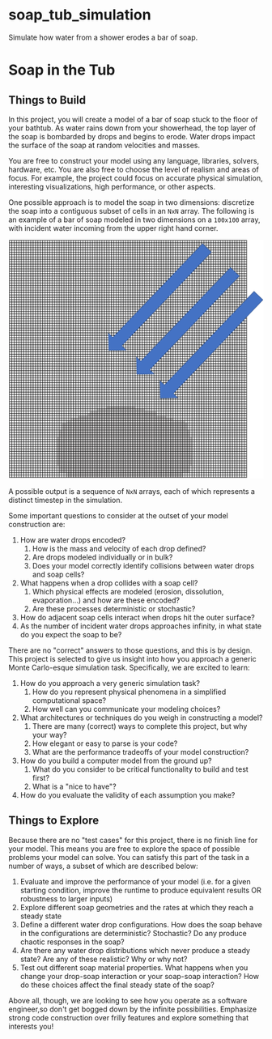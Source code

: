 # soap_tub_simulation
 Simulate how water from a shower erodes a bar of soap.

# Soap in the Tub

## Things to Build

In this project, you will create a model of a bar of soap stuck to the floor of your bathtub. As water rains down from your showerhead, the top layer of the soap is bombarded by drops and begins to erode. Water drops impact the surface of the soap at random velocities and masses.

You are free to construct your model using any language, libraries, solvers, hardware, etc. You are also free to choose the level of realism and areas of focus. For example, the project could focus on accurate physical simulation, interesting visualizations, high performance, or other aspects.

One possible approach is to model the soap in two dimensions: discretize the soap into a contiguous subset of cells in an `NxN` array. The following is an example of a bar of soap modeled in two dimensions on a `100x100` array, with incident water incoming from the upper right hand corner.

![soap](./assets/soap_example.png)

A possible output is a sequence of `NxN` arrays, each of which represents a distinct timestep in the simulation.

Some important questions to consider at the outset of your model construction are:

1. How are water drops encoded?
    1. How is the mass and velocity of each drop defined?
    2. Are drops modeled individually or in bulk?
    3. Does your model correctly identify collisions between water drops and soap cells?
2. What happens when a drop collides with a soap cell?
    1. Which physical effects are modeled (erosion, dissolution, evaporation...) and how are these encoded?
    2. Are these processes deterministic or stochastic?
3. How do adjacent soap cells interact when drops hit the outer surface?
4. As the number of incident water drops approaches infinity, in what state do you expect the soap to be?

There are no "correct" answers to those questions, and this is by design. This project is selected to give us insight into how you approach a generic Monte Carlo-esque simulation task. Specifically, we are excited to learn:

1. How do you approach a very generic simulation task?
    1. How do you represent physical phenomena in a simplified computational space?
    2. How well can you communicate your modeling choices?
2. What architectures or techniques do you weigh in constructing a model?
    1. There are many (correct) ways to complete this project, but why your way?
    2. How elegant or easy to parse is your code?
    3. What are the performance tradeoffs of your model construction?
3. How do you build a computer model from the ground up?
    1. What do you consider to be critical functionality to build and test first?
    2. What is a "nice to have"?
4. How do you evaluate the validity of each assumption you make?

## Things to Explore

Because there are no "test cases" for this project, there is no finish line for your model. This means you are free to explore the space of possible problems your model can solve. You can satisfy this part of the task in a number of ways, a subset of which are described below:

1. Evaluate and improve the performance of your model (i.e. for a given starting condition, improve the runtime to produce equivalent results OR robustness to larger inputs)
2. Explore different soap geometries and the rates at which they reach a steady state
3. Define a different water drop configurations. How does the soap behave in the configurations are deterministic? Stochastic? Do any produce chaotic responses in the soap?
4. Are there any water drop distributions which never produce a steady state? Are any of these realistic? Why or why not?
5. Test out different soap material properties. What happens when you change your drop-soap interaction or your soap-soap interaction? How do these choices affect the final steady state of the soap?

Above all, though, we are looking to see how you operate as a software engineer,so don't get bogged down by the infinite possibilities. Emphasize strong code construction over frilly features and explore something that interests you!

